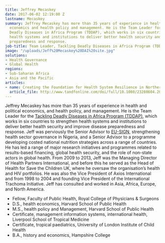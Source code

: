 ```yaml
---
title: Jeffrey Mecaskey
date: 2017-06-02 12:19:00 Z
lastname: Mecaskey
summary: Jeffrey Mecaskey has more than 35 years of experience in health and political
  economics and health policy and management. He is the Team Leader for the Tackling
  Deadly Diseases in Africa Program (TDDAP), which works in six countries to strengthen
  health systems and institutions to deliver better health security and improve disease
  preparedness and response.
job-title: Team Leader, Tackling Deadly Diseases in Africa Program (TDDAP)
image: "/uploads/Jeff%20Mecaskey%20DAI%20site.jpg"
solutions:
- Health Governance
- Global Health
regions:
- Sub-Saharan Africa
- Asia and the Pacific
articles:
- name: Creating the Foundation for Health System Resilience in Northern Nigeria
  article_file: http://www.tandfonline.com/doi/full/10.1080/23288604.2016.1242453
---
```


Jeffrey Mecaskey has more than 35 years of experience in health and political economics, and health policy, and management. He is the Team Leader for the [Tackling Deadly Diseases in Africa Program (TDDAP)](https://www.dai.com/our-work/projects/africa-tackling-deadly-diseases-in-africa-program), which works in six countries to strengthen health systems and institutions to deliver better health security and improve disease preparedness and response. Jeff was perviously the Senior Advisor to [EU-SIGN](https://www.dai.com/our-work/projects/nigeria-eu-support-to-immunisation-governance-in-nigeria-eu-sign), strengthening health sector governance in Nigeria, and a Senior Advisor to a programme developing costed national nutrition strategies across a range of countries. He has led a range of major research initiatives and programmes related to results-based financing, global health security, and the role of non-state actors in global health. From 2009 to 2013, Jeff was the Managing Director of Health Partners International, and before this he served as the Head of Health for Save the Children UK, where he oversaw the organisation’s health and HIV portfolios. He was also the Vice President of Axios International and from 1998 to 2004 and founding Vice President of the International Trachoma Initiative. Jeff has consulted and worked in Asia, Africa, Europe, and North America. 

* Fellow, Faculty of Public Health, Royal College of Physicians & Surgeons
* D.S., health economics, Harvard School of Public Health
* M.S., health policy and Management, Harvard School of Public Health
* Certificate, management information systems, international health, Liverpool School of Tropical Medicine
* Certificate, tropical paediatrics, University of London Institute of Child Health
* B.A., history and economics, Hampshire College